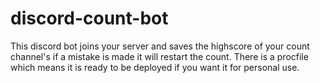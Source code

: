 # discord-count-bot

This discord bot joins your server and saves the highscore of your count channel's if a mistake is made it will restart the count.
There is a procfile which means it is ready to be deployed if you want it for personal use.

